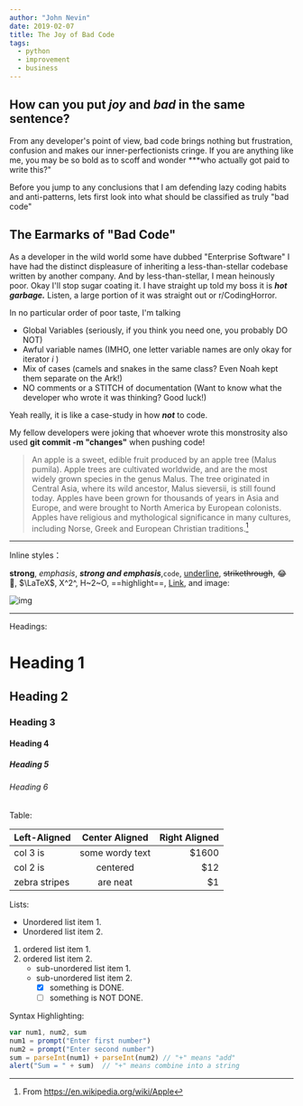 ```yaml
---
author: "John Nevin"
date: 2019-02-07
title: The Joy of Bad Code
tags: 
  - python
  - improvement
  - business
---
```


## How can you put *joy* and *bad* in the same sentence?

From any developer's point of view, bad code brings nothing but frustration, confusion and makes our inner-perfectionists cringe.
If you are anything like me, you may be so bold as to scoff and wonder ***who actually got paid to write this?"

Before you jump to any conclusions that I am defending lazy coding habits and anti-patterns, lets first look into what should be classified as truly "bad code" 

## The Earmarks of "Bad Code"

As a developer in the wild world some have dubbed "Enterprise Software" I have had the distinct displeasure of inheriting a less-than-stellar codebase written by another company.
And by less-than-stellar, I mean heinously poor. 
Okay I'll stop sugar coating it. I have straight up told my boss it is ***hot garbage.***
Listen, a large portion of it was straight out or r/CodingHorror.

In no particular order of poor taste, I'm talking

* Global Variables 
(seriously, if you think you need one, you probably DO NOT)
* Awful variable names 
(IMHO, one letter variable names are only okay for iterator *i* )
* Mix of cases
(camels and snakes in the same class? Even Noah kept them separate on the Ark!)
* NO comments or a STITCH of documentation
(Want to know what the developer who wrote it was thinking? Good luck!)

Yeah really, it is like a case-study in how ***not*** to code.

My fellow developers were joking that whoever wrote this monstrosity also used **git commit -m "changes"** when pushing code!






> An apple is a sweet, edible fruit produced by an apple tree (Malus pumila). Apple trees are cultivated worldwide, and are the most widely grown species in the genus Malus. The tree originated in Central Asia, where its wild ancestor, Malus sieversii, is still found today. Apples have been grown for thousands of years in Asia and Europe, and were brought to North America by European colonists. Apples have religious and mythological significance in many cultures, including Norse, Greek and European Christian traditions.[^1]

---

Inline styles：

**strong**, *emphasis*, ***strong and emphasis***,`code`, <u>underline</u>, ~~strikethrough~~, :joy:🤣, $\LaTeX$, X^2^, H~2~O, ==highlight==, [Link](https://example.com), and image:

![img](https://picsum.photos/600/400/?random)

---

Headings:

# Heading 1

## Heading 2

### Heading 3

#### Heading 4

##### Heading 5

###### Heading 6

Table:

| Left-Aligned  | Center Aligned  | Right Aligned |
| :------------ | :-------------: | ------------: |
| col 3 is      | some wordy text |         $1600 |
| col 2 is      |    centered     |           $12 |
| zebra stripes |    are neat     |            $1 |

Lists:

* Unordered list item 1.
* Unordered list item 2.

1. ordered list item 1.
2. ordered list item 2.
   + sub-unordered list item 1.
   + sub-unordered list item 2.
     + [x] something is DONE.
     + [ ] something is NOT DONE.

Syntax Highlighting:

```javascript
var num1, num2, sum
num1 = prompt("Enter first number")
num2 = prompt("Enter second number")
sum = parseInt(num1) + parseInt(num2) // "+" means "add"
alert("Sum = " + sum)  // "+" means combine into a string
```

[^1]: From https://en.wikipedia.org/wiki/Apple
